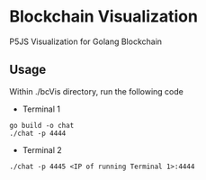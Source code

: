 # Blockchain Visualization
P5JS Visualization for Golang Blockchain

## Usage
Within ./bcVis directory, run the following code

- Terminal 1
```shell
go build -o chat
./chat -p 4444
```

- Terminal 2
```shell
./chat -p 4445 <IP of running Terminal 1>:4444
```
